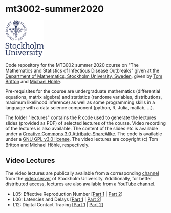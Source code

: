 # mt3002-summer2020

![](Assets/SUlogo_small.png)

Code repository for the MT3002 summer 2020 course on "The Mathematics and Statistics of Infectious Disease Outbreaks" given at the [Department of Mathematics, Stockholm University, Sweden](https://www.math.su.se), given by [Tom Britton](https://staff.math.su.se/tom.britton/) and [Michael Höhle](https://staff.math.su.se/hoehle).

Pre-requisites for the course are undergraduate mathematics (differential equations, matrix algebra) and statistics (randome variables, distributions, maximum likelihood inference) as well as some programming skills in a language with a data science component (python, R, Julia, matlab, ...).

The folder "lectures" contains the R code used to generate the lectures slides (provided as PDF) of selected lectures of the course.
Video recording of the lectures is also available. The content of the slides etc is available under a [Creative Commons 3.0 Attribute-ShareAlike](https://creativecommons.org/licenses/by-sa/3.0/). The code is available under a [GNU GPL v3.0 license](https://www.gnu.org/licenses/gpl-3.0.html). The video lectures are copyright (c) Tom Britton and Michael Höhle, respectively.


## Video Lectures

The video lectures are publically available from a corresponding [channel](https://video.su.se/channel/The%2BMath%2Band%2BStats%2Bof%2BInfectious%2BDisease%2BOutbreaks/356471) from the [video server](https://video.su.se) of Stockholm University. Additionally, for better distributed access, lectures are also available from a [YouTube channel](https://www.youtube.com/watch?v=noNyOwIlBrY&list=PLl_ncesshp_C-URStf-LwhYCbFGE70_jq).

* L05: Effective Reproduction Number [[Part 1](https://video.su.se/media/L05+-+Effective+Reproduction+Number+%281+2%29/0_u3b1j7rk) | [Part 2](https://video.su.se/media/L05+-+Effective+Reproduction+Number+%282+2%29/0_38cwcho8)]
* L06: Latencies and Delays [[Part 1](https://video.su.se/media/+L06+-+Latencies+and+Delays+%281+2%29/0_vrzkcn4s) | [Part 2](https://video.su.se/media/L06+-+Latencies+and+Delays+%282+2%29/0_0xu0jgzy)]
* L12: Digital Contact Tracing [[Part 1](https://video.su.se/media/L12+-+Digital+Contact+Tracing+%281+2%29/0_9chh75x5) | [Part 2](https://video.su.se/media/L12+-+Digital+Contact+Tracing+%282+2%29/0_pbdfeaov)]

